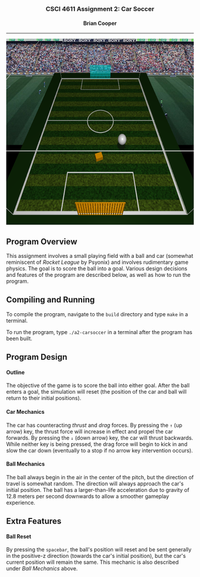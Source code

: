 <center>
<h3>CSCI 4611 Assignment 2: Car Soccer</h3>
<h4>Brian Cooper</h4>
<hr>
<img src="a2.png" width=600 height=500></img>
</center>

## Program Overview
This assignment involves a small playing field with a ball and car (somewhat reminiscent of _Rocket League_ by Psyonix) and involves rudimentary game physics. The goal is to score the ball into a goal. Various design decisions and features of the program are described below, as well as how to run the program.

## Compiling and Running
To compile the program, navigate to the `build` directory and type `make` in a terminal.

To run the program, type `./a2-carsoccer` in a terminal after the program has been built.

## Program Design

#### Outline
The objective of the game is to score the ball into either goal. After the ball enters a goal, the simulation will reset (the position of the car and ball will return to their initial positions).

#### Car Mechanics
The car has counteracting _thrust_ and _drag_ forces. By pressing the `↑` (up arrow) key, the thrust force will increase in effect and propel the car forwards. By pressing the `↓` (down arrow) key, the car will thrust backwards. While neither key is being pressed, the drag force will begin to kick in and slow the car down (eventually to a stop if no arrow key intervention occurs).

#### Ball Mechanics
The ball always begin in the air in the center of the pitch, but the direction of travel is somewhat random. The direction will always approach the car's initial position. The ball has a larger-than-life acceleration due to gravity of 12.8 meters per second downwards to allow a smoother gameplay experience.

## Extra Features

#### Ball Reset
By pressing the `spacebar`, the ball's position will reset and be sent generally in the positive-z direction (towards the car's initial position), but the car's current position will remain the same. This mechanic is also described under _Ball Mechanics_ above.
